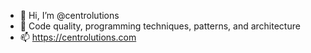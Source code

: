 - 👋 Hi, I’m @centrolutions
- 👀 Code quality, programming techniques, patterns, and architecture
- 📫 https://centrolutions.com

<!---
centrolutions/centrolutions is a ✨ special ✨ repository because its `README.md` (this file) appears on your GitHub profile.
You can click the Preview link to take a look at your changes.
--->
